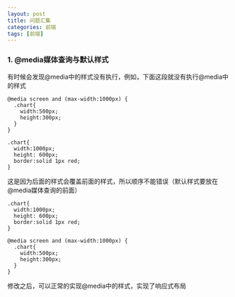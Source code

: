 ```yaml
---
layout: post
title: 问题汇集
categories: 前端
tags: [前端]
---
```


### 1. @media媒体查询与默认样式  
有时候会发现@media中的样式没有执行，例如，下面这段就没有执行@media中的样式
```
@media screen and (max-width:1000px) {
  .chart{
    width:500px;
    height:300px;
  }
}

.chart{
  width:1000px;
  height: 600px;
  border:solid 1px red;
}
```
这是因为后面的样式会覆盖前面的样式，所以顺序不能错误（默认样式要放在@media媒体查询的前面）
```
.chart{
  width:1000px;
  height: 600px;
  border:solid 1px red;
}

@media screen and (max-width:1000px) {
  .chart{
    width:500px;
    height:300px;
  }
}
```
修改之后，可以正常的实现@media中的样式，实现了响应式布局